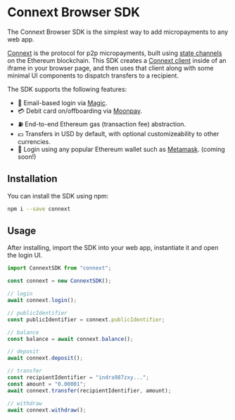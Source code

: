 # Connext Browser SDK

The Connext Browser SDK is the simplest way to add micropayments to any web app.

[Connext](https://connext.network) is the protocol for p2p micropayments, built using [state channels](https://docs.connext.network/en/latest/quickstart/introduction.html#state-channel-basics) on the Ethereum blockchain. This SDK creates a [Connext client](https://docs.connext.network/en/latest/quickstart/clientInstantiation.html) inside of an iframe in your browser page, and then uses that client along with some minimal UI components to dispatch transfers to a recipient.

The SDK supports the following features:

- 🎩 Email-based login via [Magic](https://magic.link).
- 💳 Debit card on/offboarding via [Moonpay](https://moonpay.io).
- ⛽ End-to-end Ethereum gas (transaction fee) abstraction.
- 💵 Transfers in USD by default, with optional customizeability to other currencies.
- 🦊 Login using any popular Ethereum wallet such as [Metamask](https://metamask.io). (coming soon!)

## Installation

You can install the SDK using npm:

```bash
npm i --save connext
```

## Usage

After installing, import the SDK into your web app, instantiate it and open the login UI.

```javascript
import ConnextSDK from "connext";

const connext = new ConnextSDK();

// login
await connext.login();

// publicIdentifier
const publicIdentifier = connext.publicIdentifier;

// balance
const balance = await connext.balance();

// deposit
await connext.deposit();

// transfer
const recipientIdentifier = "indra987zxy...";
const amount = "0.00001";
await connext.transfer(recipientIdentifier, amount);

// withdraw
await connext.withdraw();
```
